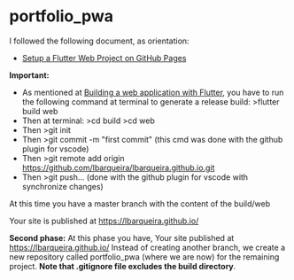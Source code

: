 # portfolio_pwa

I followed the following document, as orientation:
- [Setup a Flutter Web Project on GitHub Pages](https://itnext.io/setup-a-flutter-web-project-on-github-pages-58b3118b0a28)

__Important:__ 
- As mentioned at [Building a web application with Flutter](https://flutter.dev/docs/get-started/web), you have to run the following command at terminal to generate a release build: >flutter build web
- Then at terminal: >cd build  >cd web
- Then >git init
- Then >git commit -m "first commit" (this cmd was done with the github plugin for vscode)
- Then >git remote add origin https://github.com/lbarqueira/lbarqueira.github.io.git
- Then >git push... (done with the github plugin for vscode with synchronize changes)

At this time you have a master branch with the content of the build/web

Your site is published at https://lbarqueira.github.io/

__Second phase:__
At this phase you have,  Your site published at https://lbarqueira.github.io/ 
Instead of creating another branch, we create a new repository called portfolio_pwa (where we are now) for the remaining project. __Note that .gitignore file excludes the build directory__.


